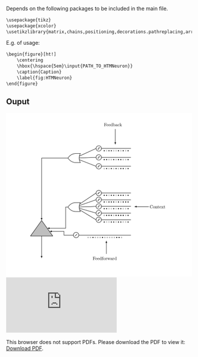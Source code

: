 Depends on the following packages to be included in the main file.

```
\usepackage{tikz}
\usepackage{xcolor}
\usetikzlibrary{matrix,chains,positioning,decorations.pathreplacing,arrows,shapes.gates.logic.US,shapes.gates.logic.IEC,calc}
```

E.g. of usage: 

```
\begin{figure}[ht!]
    \centering
    \hbox{\hspace{5em}\input{PATH_TO_HTMNeuron}}
    \caption{Caption}
    \label{fig:HTMNeuron}
\end{figure}
```

## Ouput 

![Image description](https://github.com/aktersnurra/HTMNeuron/blob/master/htm_neuron.png)
<object data="https://github.com/aktersnurra/HTMNeuron/blob/master/htm_neuron.pdf" type="application/pdf" width="700px" height="700px">
    <embed src="https://github.com/aktersnurra/HTMNeuron/blob/master/htm_neuron.pdf">
        <p>This browser does not support PDFs. Please download the PDF to view it: <a href="https://github.com/aktersnurra/HTMNeuron/blob/master/htm_neuron.pdf">Download PDF</a>.</p>
    </embed>
</object>
